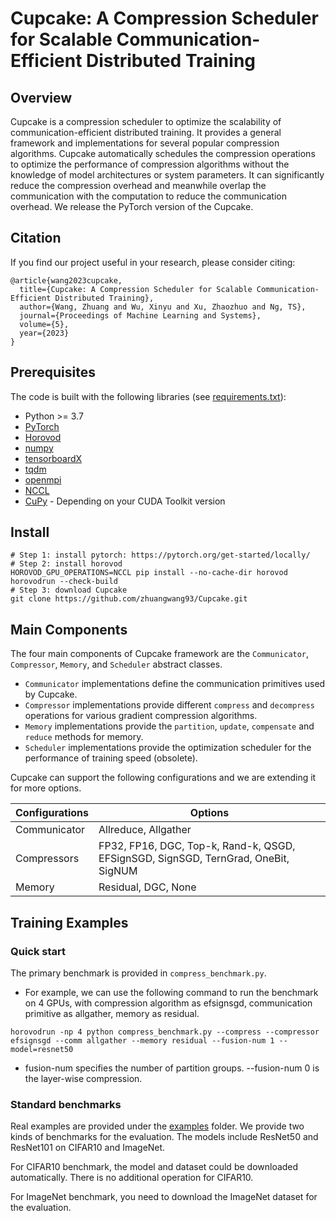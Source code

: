 # Cupcake: A Compression Scheduler for Scalable Communication-Efficient Distributed Training

## Overview

Cupcake is a compression scheduler to optimize the scalability of communication-efficient distributed training. It provides a general framework and implementations for several popular compression algorithms. Cupcake automatically schedules the compression operations to optimize the performance of compression algorithms without the knowledge of model architectures or system parameters. It can significantly reduce the compression overhead and meanwhile overlap the communication with the computation to reduce the communication overhead. We release the PyTorch version of the Cupcake.

## Citation

If you find our project useful in your research, please consider citing:

```
@article{wang2023cupcake,
  title={Cupcake: A Compression Scheduler for Scalable Communication-Efficient Distributed Training},
  author={Wang, Zhuang and Wu, Xinyu and Xu, Zhaozhuo and Ng, TS},
  journal={Proceedings of Machine Learning and Systems},
  volume={5},
  year={2023}
}
```


## Prerequisites

The code is built with the following libraries (see [requirements.txt](requirements.txt)):
- Python >= 3.7
- [PyTorch](https://github.com/pytorch/pytorch)
- [Horovod](https://github.com/horovod/horovod) 
- [numpy](https://github.com/numpy/numpy)
- [tensorboardX](https://github.com/lanpa/tensorboardX)
- [tqdm](https://github.com/tqdm/tqdm)
- [openmpi](https://www.open-mpi.org/software/ompi/)
- [NCCL](https://github.com/NVIDIA/nccl)
- [CuPy](https://docs.cupy.dev/en/stable/install.html) - Depending on your CUDA Toolkit version

## Install




```shell script
# Step 1: install pytorch: https://pytorch.org/get-started/locally/
# Step 2: install horovod
HOROVOD_GPU_OPERATIONS=NCCL pip install --no-cache-dir horovod
horovodrun --check-build
# Step 3: download Cupcake
git clone https://github.com/zhuangwang93/Cupcake.git
```


## Main Components
The four main components of Cupcake framework are the `Communicator`, `Compressor`, `Memory`, and `Scheduler` abstract classes.
- `Communicator` implementations define the communication primitives used by Cupcake.
- `Compressor` implementations provide different `compress` and `decompress` operations for various gradient compression algorithms.
- `Memory` implementations provide the `partition`, `update`, `compensate` and `reduce` methods for memory.
- `Scheduler` implementations provide the optimization scheduler for the performance of training speed (obsolete).

Cupcake can support the following configurations and we are extending it for more options.

| Configurations | Options                                                                            |
| -------------- | ---------------------------------------------------------------------------------- |
| Communicator   | Allreduce, Allgather                                                               |
| Compressors    | FP32, FP16, DGC, Top-k, Rand-k, QSGD, EFSignSGD, SignSGD, TernGrad, OneBit, SigNUM |
| Memory         | Residual, DGC, None                                                                |

## Training Examples

### Quick start

The primary benchmark is provided in `compress_benchmark.py`. 
- For example, we can use the following command to run the benchmark on 4 GPUs, with compression algorithm as efsignsgd, communication primitive as allgather, memory as residual.
 ```shell script
 horovodrun -np 4 python compress_benchmark.py --compress --compressor efsignsgd --comm allgather --memory residual --fusion-num 1 --model=resnet50
  ```
- fusion-num specifies the number of partition groups. --fusion-num 0 is the layer-wise compression.

### Standard benchmarks
Real examples are provided under the [examples](examples) folder. We provide two kinds of benchmarks for the evaluation. The models include ResNet50 and ResNet101 on CIFAR10 and ImageNet.

For CIFAR10 benchmark, the model and dataset could be downloaded automatically. There is no additional operation for CIFAR10.

For ImageNet benchmark, you need to download the ImageNet dataset for the evaluation.
